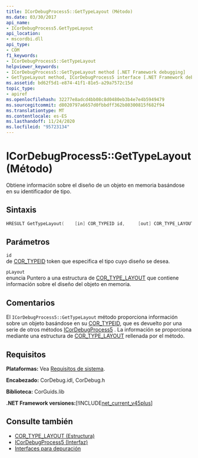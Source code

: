 ```yaml
---
title: ICorDebugProcess5::GetTypeLayout (Método)
ms.date: 03/30/2017
api_name:
- ICorDebugProcess5.GetTypeLayout
api_location:
- mscordbi.dll
api_type:
- COM
f1_keywords:
- ICorDebugProcess5::GetTypeLayout
helpviewer_keywords:
- ICorDebugProcess5::GetTypeLayout method [.NET Framework debugging]
- GetTypeLayout method, ICorDebugProcess5 interface [.NET Framework debugging]
ms.assetid: bd62f5d1-e874-41f1-81e5-a29a7572c15d
topic_type:
- apiref
ms.openlocfilehash: 32277e8adcd4bb08c8d0480eb3b4e7e4b5949479
ms.sourcegitcommit: d8020797a6657d0fbbdff362b80300815f682f94
ms.translationtype: MT
ms.contentlocale: es-ES
ms.lasthandoff: 11/24/2020
ms.locfileid: "95723134"
---
```

# <a name="icordebugprocess5gettypelayout-method"></a>ICorDebugProcess5::GetTypeLayout (Método)

Obtiene información sobre el diseño de un objeto en memoria basándose en su identificador de tipo.  
  
## <a name="syntax"></a>Sintaxis  
  
```cpp  
HRESULT GetTypeLayout(    [in] COR_TYPEID id,     [out] COR_TYPE_LAYOUT *pLayout);  
```  
  
## <a name="parameters"></a>Parámetros  

 `id`  
 de [COR_TYPEID](cor-typeid-structure.md) token que especifica el tipo cuyo diseño se desea.  
  
 `pLayout`  
 enuncia Puntero a una estructura de [COR_TYPE_LAYOUT](cor-type-layout-structure.md) que contiene información sobre el diseño del objeto en memoria.  
  
## <a name="remarks"></a>Comentarios  

 El `ICorDebugProcess5::GetTypeLayout` método proporciona información sobre un objeto basándose en su [COR_TYPEID](cor-typeid-structure.md), que es devuelto por una serie de otros métodos [ICorDebugProcess5](icordebugprocess5-interface.md) . La información se proporciona mediante una estructura de [COR_TYPE_LAYOUT](cor-type-layout-structure.md) rellenada por el método.  
  
## <a name="requirements"></a>Requisitos  

 **Plataformas:** Vea [Requisitos de sistema](../../get-started/system-requirements.md).  
  
 **Encabezado:** CorDebug.idl, CorDebug.h  
  
 **Biblioteca:** CorGuids.lib  
  
 **.NET Framework versiones:**[!INCLUDE[net_current_v45plus](../../../../includes/net-current-v45plus-md.md)]  
  
## <a name="see-also"></a>Consulte también

- [COR_TYPE_LAYOUT (Estructura)](cor-type-layout-structure.md)
- [ICorDebugProcess5 (Interfaz)](icordebugprocess5-interface.md)
- [Interfaces para depuración](debugging-interfaces.md)
